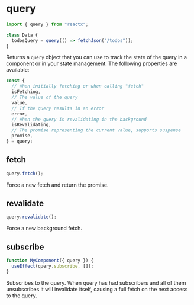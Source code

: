 # query

```ts
import { query } from "reactx";

class Data {
  todosQuery = query(() => fetchJson("/todos"));
}
```

Returns a `query` object that you can use to track the state of the query in a component or in your state management. The following properties are available:

```ts
const {
  // When initially fetching or when calling "fetch"
  isFetching,
  // The value of the query
  value,
  // If the query results in an error
  error,
  // When the query is revalidating in the background
  isRevalidating,
  // The promise representing the current value, supports suspense
  promise,
} = query;
```

## fetch

```ts
query.fetch();
```

Force a new fetch and return the promise.

## revalidate

```ts
query.revalidate();
```

Force a new background fetch.

## subscribe

```ts
function MyComponent({ query }) {
  useEffect(query.subscribe, []);
}
```

Subscribes to the query. When query has had subscribers and all of them unsubscribes it will invalidate itself, causing a full fetch on the next access to the query.
